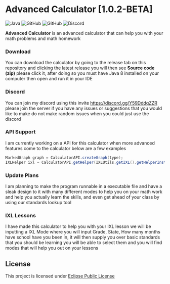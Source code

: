 # Advanced Calculator [1.0.2-BETA]

![Java](https://img.shields.io/badge/java-%23ED8B00.svg?style=for-the-badge&logo=java&logoColor=white)
![GitHub](https://img.shields.io/github/languages/code-size/HyperSkys/Calculator?color=cyan&label=Size&labelColor=000000&logo=GitHub&style=for-the-badge)
![GitHub](https://img.shields.io/github/license/HyperSkys/Calculator?color=violet&logo=GitHub&labelColor=000000&style=for-the-badge)
![Discord](https://img.shields.io/discord/898154272636678196?color=5865F2&label=Discord&logo=Discord&labelColor=23272a&style=for-the-badge)

**Advanced Calculator** is an advanced calculator that can help you with your math problems and math homework

### Download

You can download the calculator by going to the release tab on this repository and clicking the latest release you will then see **Source code (zip)** please click it, after doing so you must have Java 8 installed on your computer then open and run it in your IDE

### Discord

You can join my discord using this invite https://discord.gg/Y59DddqZZR please join the server if you have any issues or suggestions that you would like to make do not make random issues when you could just use the discord

### API Support

I am currently working on a API for this calculator when more advanced features come to the calculator below are a few examples

```java
MarkedGraph graph = CalculatorAPI.createGraph(type);
IXLHelper ixl = CalculatorAPI.getHelper(IXLUtils.getIXL().getHelperInstance());
```

### Update Plans

I am planning to make the program runnable in a executable file and have a sleak design to it with many different modes to help you on your math work and help you actually learn the skills, and even get ahead of your class by using our standards lookup tool

### IXL Lessons

I have made this calculator to help you with your IXL lesson we will be inputting a IXL Mode where you will input Grade, State, How many months have school have you been in, it will then supply you over basic standards that you should be learning you will be able to select them and you will find modes that will help you out on your lessons

## License
This project is licensed under [Eclipse Public License](https://github.com/HyperSkys/Calculator/blob/main/LICENSE)
